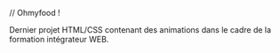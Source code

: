 // Ohmyfood !

Dernier projet HTML/CSS contenant des animations dans le cadre de la formation intégrateur WEB.
